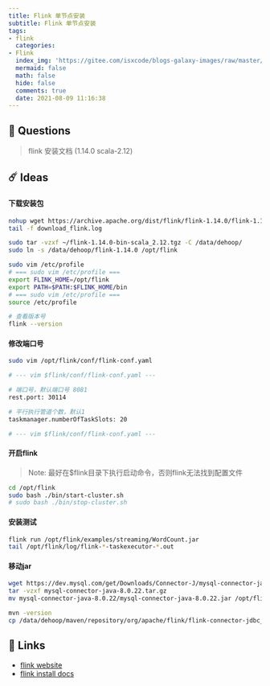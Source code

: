 ```yaml
---
title: Flink 单节点安装
subtitle: Flink 单节点安装
tags:
- flink
  categories:
- Flink
  index_img: 'https://gitee.com/isxcode/blogs-galaxy-images/raw/master/flink/flink.png'
  mermaid: false
  math: false
  hide: false
  comments: true
  date: 2021-08-09 11:16:38
---
```


## 🧙 Questions

> flink 安装文档 (1.14.0 scala-2.12)

## ☄️ Ideas

#### 下载安装包

```bash
nohup wget https://archive.apache.org/dist/flink/flink-1.14.0/flink-1.14.0-bin-scala_2.12.tgz >> download_flink.log 2>&1 &
tail -f download_flink.log

sudo tar -vzxf ~/flink-1.14.0-bin-scala_2.12.tgz -C /data/dehoop/
sudo ln -s /data/dehoop/flink-1.14.0 /opt/flink 

sudo vim /etc/profile
# === sudo vim /etc/profile ===
export FLINK_HOME=/opt/flink
export PATH=$PATH:$FLINK_HOME/bin 
# === sudo vim /etc/profile ===
source /etc/profile

# 查看版本号
flink --version
```

#### 修改端口号

```bash
sudo vim /opt/flink/conf/flink-conf.yaml

# --- vim $flink/conf/flink-conf.yaml ---

# 端口号，默认端口号 8081
rest.port: 30114

# 平行执行管道个数，默认1
taskmanager.numberOfTaskSlots: 20

# --- vim $flink/conf/flink-conf.yaml ---
```

#### 开启flink

> Note:
> 最好在$flink目录下执行启动命令，否则flink无法找到配置文件

```bash
cd /opt/flink
sudo bash ./bin/start-cluster.sh
# sudo bash ./bin/stop-cluster.sh
```

#### 安装测试

```bash
flink run /opt/flink/examples/streaming/WordCount.jar
tail /opt/flink/log/flink-*-taskexecutor-*.out
```

#### 移动jar

```bash
wget https://dev.mysql.com/get/Downloads/Connector-J/mysql-connector-java-8.0.22.tar.gz
tar -vzxf mysql-connector-java-8.0.22.tar.gz 
mv mysql-connector-java-8.0.22/mysql-connector-java-8.0.22.jar /opt/flink/lib/

mvn -version
cp /data/dehoop/maven/repository/org/apache/flink/flink-connector-jdbc_2.12/1.14.0/flink-connector-jdbc_2.12-1.14.0.jar /opt/flink/lib/ 
```

## 🔗 Links

- [flink website](https://flink.apache.org/)
- [flink install docs](https://ci.apache.org/projects/flink/flink-docs-release-1.12/try-flink/local_installation.html)
